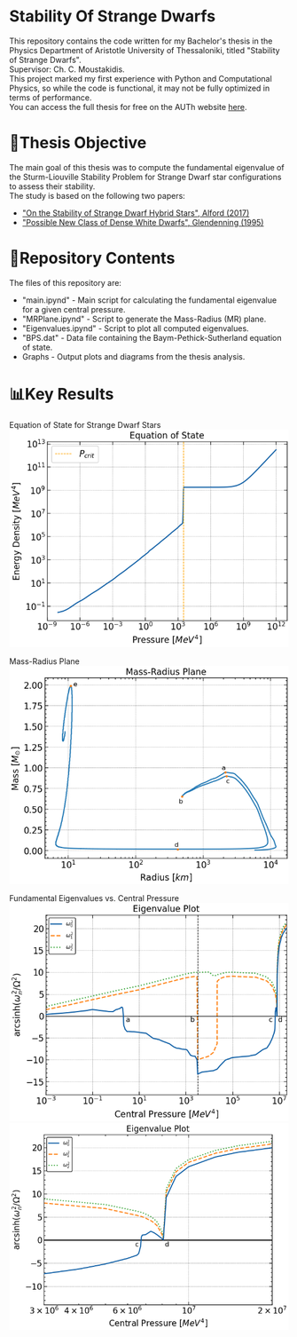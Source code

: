 # Stability Of Strange Dwarfs

This repository contains the code written for my Bachelor's thesis in the Physics Department of Aristotle University of Thessaloniki, titled "Stability of Strange Dwarfs".  
Supervisor: Ch. C. Moustakidis.  
This project marked my first experience with Python and Computational Physics, so while the code is functional, it may not be fully optimized in terms of performance.  
You can access the full thesis for free on the AUTh website [here](https://ikee.lib.auth.gr/record/360475/?ln=en). 


 # 🧠Thesis Objective
The main goal of this thesis was to compute the fundamental eigenvalue of the Sturm-Liouville Stability Problem for Strange Dwarf star configurations to assess their stability.  
The study is based on the following two papers:
* ["On the Stability of Strange Dwarf Hybrid Stars", Alford (2017)](https://arxiv.org/abs/1705.09880)
* ["Possible New Class of Dense White Dwarfs", Glendenning (1995)](https://ui.adsabs.harvard.edu/abs/1995PhRvL..74.3519G/abstract)

# 📁Repository Contents
The files of this repository are:  
* "main.ipynd" - Main script for calculating the fundamental eigenvalue for a given central pressure.  
* "MRPlane.ipynd" - Script to generate the Mass-Radius (MR) plane.  
* "Eigenvalues.ipynd" - Script to plot all computed eigenvalues.  
* "BPS.dat" - Data file containing the Baym-Pethick-Sutherland equation of state. 
* Graphs - Output plots and diagrams from the thesis analysis. 

# 📊Key Results

Equation of State for Strange Dwarf Stars    
![eos](graphs/eos.png)

Mass-Radius Plane  
![mr](graphs/MR_final.png)

Fundamental Eigenvalues vs. Central Pressure  
![eigen](graphs/eigen_plot.png)
![eigencd](graphs/eigencd_plot.png)

 
